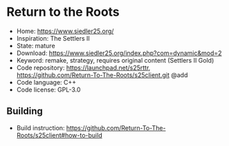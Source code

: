 # Return to the Roots

- Home: https://www.siedler25.org/
- Inspiration: The Settlers II
- State: mature
- Download: https://www.siedler25.org/index.php?com=dynamic&mod=2
- Keyword: remake, strategy, requires original content (Settlers II Gold)
- Code repository: https://launchpad.net/s25rttr, https://github.com/Return-To-The-Roots/s25client.git @add
- Code language: C++
- Code license: GPL-3.0

## Building

- Build instruction: https://github.com/Return-To-The-Roots/s25client#how-to-build
